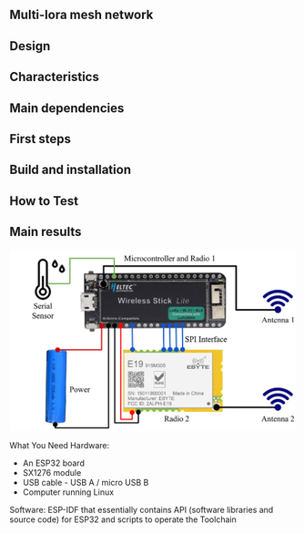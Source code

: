 ## Multi-lora mesh network 

## Design

## Characteristics

## Main dependencies

## First steps

## Build and installation

## How to Test

## Main results

![alt text](https://github.com/luciorp/multi-lora/blob/main/img/sensor.png)


What You Need
Hardware:
- An ESP32 board
- SX1276 module
- USB cable - USB A / micro USB B
- Computer running Linux

Software:
ESP-IDF that essentially contains API (software libraries and source code) for ESP32 and scripts to operate the Toolchain
